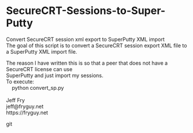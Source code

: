 # SecureCRT-Sessions-to-Super-Putty
Convert SecureCRT session xml export to SuperPutty XML import
<br>
The goal of this script is to convert a SecureCRT session export XML file to a SuperPutty XML import file.<br>
<p>
The reason I have written this is so that a peer that does not have a SecureCRT license can use<br>
SuperPutty and just import my sessions.
<br>
To execute: <br>
&nbsp;&nbsp;&nbsp;&nbsp;python convert_sp.py <input_securecrt_sessions.xml>
<br><br>
Jeff Fry <br>
jeff@fryguy.net<br>
https://fryguy.net<br>

git